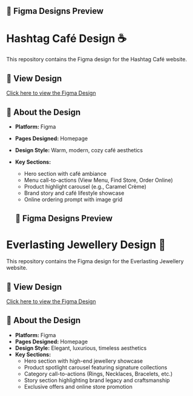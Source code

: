 ## 🔗 Figma Designs Preview
# Hashtag Café Design ☕️

This repository contains the Figma design for the Hashtag Café website.

## 🔗 View Design
[Click here to view the Figma Design](https://www.figma.com/proto/uqlv5DGdcafijlSseU8RRO/project?node-id=614-6&t=xkA8mLBBagup8CSX-1&scaling=min-zoom&content-scaling=fixed)

## 📌 About the Design

- **Platform:** Figma  
- **Pages Designed:** Homepage  
- **Design Style:** Warm, modern, cozy café aesthetics  
- **Key Sections:**
  - Hero section with café ambiance
  - Menu call-to-actions (View Menu, Find Store, Order Online)
  - Product highlight carousel (e.g., Caramel Crème)
  - Brand story and café lifestyle showcase
  - Online ordering prompt with image grid
 
  ## 🔗 Figma Designs Preview  
# Everlasting Jewellery Design 💍

This repository contains the Figma design for the Everlasting Jewellery website.

## 🔗 View Design  
[Click here to view the Figma Design](https://www.figma.com/proto/uqlv5DGdcafijlSseU8RRO/project?node-id=167-115&t=ry4bE5D7d0chUiA8-1&scaling=min-zoom&content-scaling=fixed)

## 📌 About the Design

- **Platform:** Figma  
- **Pages Designed:** Homepage  
- **Design Style:** Elegant, luxurious, timeless aesthetics  
- **Key Sections:**
  - Hero section with high-end jewellery showcase  
  - Product spotlight carousel featuring signature collections  
  - Category call-to-actions (Rings, Necklaces, Bracelets, etc.)  
  - Story section highlighting brand legacy and craftsmanship  
  - Exclusive offers and online store promotion

